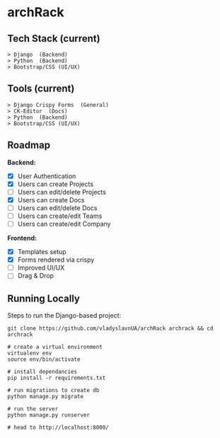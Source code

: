 # archRack

##  Tech Stack (current)
```
> Django  (Backend)
> Python  (Backend)
> Bootstrap/CSS (UI/UX)
```

##  Tools (current)
```
> Django Crispy Forms  (General)
> CK-Editor  (Docs)
> Python  (Backend)
> Bootstrap/CSS (UI/UX)
```

## Roadmap

**Backend:**
- [x] User Authentication
- [x] Users can create Projects
- [ ] Users can edit/delete Projects
- [x] Users can create Docs
- [ ] Users can edit/delete Docs
- [ ] Users can create/edit Teams
- [ ] Users can create/edit Company

**Frontend:**
- [x] Templates setup
- [x] Forms rendered via crispy
- [ ] Improved UI/UX
- [ ] Drag & Drop

## Running Locally

Steps to run the Django-based project:
```
git clone https://github.com/vladyslavnUA/archRack archrack && cd archrack

# create a virtual environment
virtualenv env
source env/bin/activate

# install dependancies
pip install -r requirements.txt

# run migrations to create db
python manage.py migrate

# run the server
python manage.py runserver      

# head to http://localhost:8000/
```
